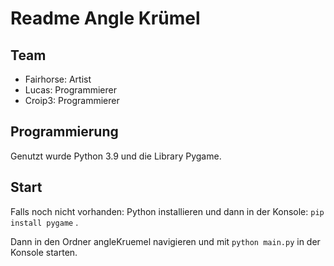 # Readme Angle Krümel

## Team

-   Fairhorse: Artist
-   Lucas: Programmierer
-   Croip3: Programmierer

## Programmierung

Genutzt wurde Python 3.9 und die Library Pygame.

## Start

Falls noch nicht vorhanden:
Python installieren und dann in der Konsole: `pip install pygame` .

Dann in den Ordner angleKruemel navigieren und mit `python main.py` in der Konsole starten.
